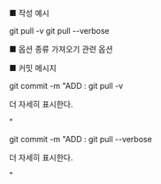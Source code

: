 ■ 작성 예시

git pull -v
git pull --verbose

■ 옵션 종류
가져오기 관련 옵션 

■ 커밋 메시지

git commit -m "ADD : git pull -v

더 자세히 표시한다.

"

git commit -m "ADD : git pull --verbose

더 자세히 표시한다.

"
